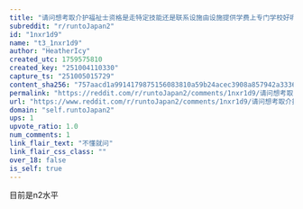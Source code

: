 ```yaml
---
title: "请问想考取介护福祉士资格是走特定技能还是联系设施由设施提供学费上专门学校好呢"
subreddit: "r/runtoJapan2"
id: "1nxr1d9"
name: "t3_1nxr1d9"
author: "HeatherIcy"
created_utc: 1759575810
created_key: "251004110330"
capture_ts: "251005015729"
content_sha256: "757aacd1a9914179875156083810a59b24acec3908a857942a3336bb03cecb1a"
permalink: "https://reddit.com/r/runtoJapan2/comments/1nxr1d9/请问想考取介护福祉士资格是走特定技能还是联系设施由设施提供学费上专门学校好呢/"
url: "https://www.reddit.com/r/runtoJapan2/comments/1nxr1d9/请问想考取介护福祉士资格是走特定技能还是联系设施由设施提供学费上专门学校好呢/"
domain: "self.runtoJapan2"
ups: 1
upvote_ratio: 1.0
num_comments: 1
link_flair_text: "不懂就问"
link_flair_css_class: ""
over_18: false
is_self: true
---
```


目前是n2水平
